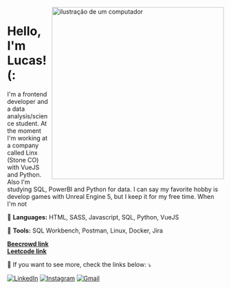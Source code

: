 <img src="https://media.tenor.com/dyoCFHNiIAwAAAAC/peepo-hey-peepo.gif" alt="ilustração de um computador" min-width="400px" max-width="400px" width="400px" align="right">

<h1 align="left">
  Hello, I'm Lucas! (:
</h1>
<p align="left"> 
  I'm a frontend developer and a data analysis/science student.
  At the moment I'm working at a company called Linx (Stone CO) with VueJS and Python. Also I'm studying SQL, PowerBI and Python for data.
  I can say my favorite hobby is develop games with Unreal Engine 5, but I keep it for my free time. When I'm not
</p>

<p align="left">
  🦄 <strong>Languages:</strong> HTML, SASS, Javascript, SQL, Python, VueJS
</p>

<p align="left">
  💼 <strong>Tools:</strong> SQL Workbench, Postman, Linux, Docker, Jira
</p>

<p align="left">
  <a href="https://www.beecrowd.com.br/judge/pt/profile/366302"><strong>Beecrowd link</strong></a><br>
  <a href="https://leetcode.com/Lucacks/"><strong>Leetcode link</strong></a>
</p>

<p align="left">
  💌 If you want to see more, check the links below: ⤵️
</p>

<p align="left">
  <a href="#" title="LinkedIn">
  <img src="https://img.shields.io/badge/-Linkedin-0e76a8?style=flat-square&logo=Linkedin&logoColor=white&link=https://www.linkedin.com/in/lucacks/" alt="LinkedIn"/></a>

  <a href="#" title="Instagram">
  <img src="https://img.shields.io/badge/-Instagram-DF0174?style=flat-square&labelColor=DF0174&logo=instagram&logoColor=white&link=https://www.instagram.com/lucacks/" alt="Instagram"/></a>

  <a href="#" title="Gmail">
  <img src="https://img.shields.io/badge/-Gmail-FF0000?style=flat-square&labelColor=FF0000&logo=gmail&logoColor=white&link=alveslucaso094@gmail.com" alt="Gmail"/></a>
</p>
